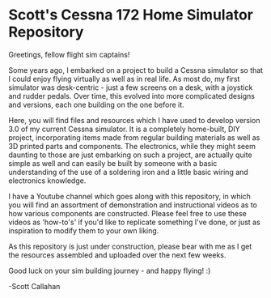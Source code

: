 # Scott's Cessna 172 Home Simulator Repository
Greetings, fellow flight sim captains!

Some years ago, I embarked on a project to build a Cessna simulator so that I could enjoy flying virtually as well as
in real life.  As most do, my first simulator was desk-centric - just a few screens on a desk, with a joystick and 
rudder pedals.  Over time, this evolved into more complicated designs and versions, each one building on the one before it.

Here, you will find files and resources which I have used to develop version 3.0 of my current Cessna simulator.
It is a completely home-built, DIY project, incorporating items made from regular building materials as well as 
3D printed parts and components.  The electronics, while they might seem daunting to those are just embarking on
such a project, are actually quite simple as well and can easily be built by someone with a basic understanding
of the use of a soldering iron and a little basic wiring and electronics knowledge.

I have a Youtube channel which goes along with this repository, in which you will find an assortment of demonstration
and instructional videos as to how various components are constructed.  Please feel free to use these videos as
'how-to's' if you'd like to replicate something I've done, or just as inspiration to modify them to your own liking.

As this repository is just under construction, please bear with me as I get the resources assembled and uploaded 
over the next few weeks.

Good luck on your sim building journey - and happy flying! :)

-Scott Callahan

